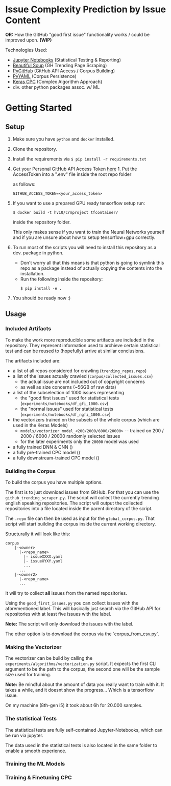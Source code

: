 # Issue Complexity Prediction by Issue Content
**OR:** How the GitHub "good first issue" functionality works / could be improved upon. **(WIP)**

Technologies Used:
- [Jupyter Notebooks]() (Statistical Testing & Reporting)
- [Beautiful Soup]() (GH Trending Page Scraping)
- [PyGitHub]() (GitHub API Access / Corpus Building)
- [PyYAML]() (Corpus Persistence)
- [Keras CPC]() (Complex Algorithm Approach)
- div. other python packages assoc. w/ ML

# Getting Started
## Setup
1. Make sure you have `python` and `docker` installed.
2. Clone the repository.
3. Install the requirements via `$ pip install -r requirements.txt`
4. Get your Personal GitHub API Access Token [here]() 1. Put the AccessToken into a ".env" file inside the root repo folder

   as follows:

   ```shell script
   GITHUB_ACCESS_TOKEN=<your_access_token>
   ```

5. If you want to use a prepared GPU ready tensorflow setup run:

   ```shell script
   $ docker build -t hv10/crmproject tfcontainer/
   ```

   inside the repository folder.

   This only makes sense if you want to train the Neural Networks yourself
   and if you are unsure about how to setup tensorflow+gpu correctly.
1. To run most of the scripts you will need to install this repository as a dev. package in python.
   - Don't worry all that this means is that python is going to symlink this repo as a package 
   instead of actually copying the contents into the installation.
   - Run the following inside the repository:
        ```shell script
        $ pip install -e .
        ```
1. You should be ready now :)
   
   

## Usage

### Included Artifacts

To make the work more reproducible some artifacts are included in the repository.
They represent information used to archieve certain statistical test and can be reused to (hopefully) arrive at similar 
conclusions.

The artifacts included are:
- a list of all repos considered for crawling (`trending_repos.repo`)
- a list of the issues actually crawled (`corpus/collected_issues.csv`)
    - the actual issue are not included out of copyright concerns
    - as well as size concerns (~56GB of raw data)
- a list of the subselection of 1000 issues representing
    - the "good first issues" used for statistical tests (`experiments/notebooks/df_gfi_1000.csv`)
    - the "normal issues" used for statistical tests (`experiments/notebooks/df_ngfi_1000.csv`)
- the vectorizers trained on the subsets of the whole corpus (which are used in the Keras Models)
    - `models/vectorizer_model_<200/2000/6000/20000>` -- trained on 200 / 2000 / 6000 / 20000 randomly selected issues
    - for the later experiments only the `20000` model was used
- a fully trained DNN & CNN (<!--TODO-->)
- a fully pre-trained CPC model (<!--TODO-->)
- a fully downstream-trained CPC model (<!--TODO-->)

### Building the Corpus

To build the corpus you have multiple options.

The first is to just download issues from GitHub.
For that you can use the `github_trending_scraper.py`. 
The script will collect the currently trending english speaking repositories.
The script will output the collected repositories into a file located inside the parent directory of the script.

The `.repo` file can then be used as input for the `global_corpus.py`.
That script will start building the corpus inside the current working directory.

Structurally it will look like this:
```shell script
corpus
    |-<owner>
      |-<repo_name>
        |- issueXXXX.yaml
        |- issueXYXY.yaml
        ...
      ...
    |-<owner2>
      |-<repo_name>
      ...
``` 

It will try to collect **all** issues from the named repositories.

Using the `good_first_issues.py` you can collect issues with the aforementioned label.
This will basically just search via the GitHub API for repositories with at least five issues with the label.

**Note:** The script will only download the issues with the label.

<!--TODO--> The other option is to download the corpus via the `corpus_from_csv.py`.

### Making the Vectorizer

The vectorizer can be build by calling the `experiments/algorithms/vectorization.py` script.
It expects the first CLI argument to be the path to the corpus, 
the second one will be the sample size used for training.

**Note:** Be mindful about the amount of data you really want to train with it.
It takes a while, and it doesnt show the progress... Which is a tensorflow issue. 

On my machine (8th-gen i5) it took about 6h for 20.000 samples.

### The statistical Tests

The statistical tests are fully self-contained Jupyter-Notebooks, which can be run via jupyter.

The data used in the statistical tests is also located in the same folder to enable a smooth experience.

### Training the ML Models

### Training & Finetuning CPC 

